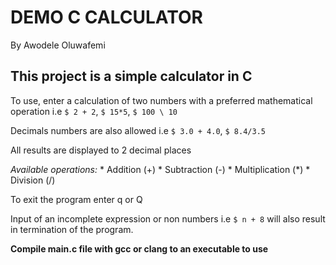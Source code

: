 # DEMO C CALCULATOR
By Awodele Oluwafemi

## This project is a simple calculator in C

To use, enter a calculation of two numbers with a preferred mathematical operation
i.e `$ 2 + 2`, `$ 15*5`, `$ 100 \ 10`

Decimals numbers are also allowed i.e `$ 3.0 + 4.0`, `$ 8.4/3.5`

All results are displayed to 2 decimal places

*Available operations:*
	* Addition (+)
	* Subtraction (-)
	* Multiplication (*)
	* Division (/)

To exit the program enter q or Q

Input of an incomplete expression or non numbers i.e `$ n + 8` will also result in
termination of the program.

**Compile main.c file with gcc or clang to an executable to use**
